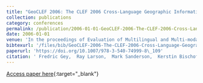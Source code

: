 ```yaml
---
title: "GeoCLEF 2006: The CLEF 2006 Cross-Language Geographic Information Retrieval Track Overview"
collection: publications
category: conferences
permalink: /publication/2006-01-01-GeoCLEF-2006-The-CLEF-2006-Cross-Language-Geographic-Information-Retrieval-Track-Overview
date: 2006-01-01
venue: 'In the proceedings of Evaluation of Multilingual and Multi-modal Information Retrieval, 7th Workshop of the Cross-Language Evaluation Forum, CLEF 2006, Alicante, Spain, September 20-22, 2006, Revised Selected Papers'
bibtexurl: '/files/bib/GeoCLEF-2006-The-CLEF-2006-Cross-Language-Geographic-Information-Retrieval-Track-Overview.bib'
paperurl: 'https://doi.org/10.1007/978-3-540-74999-8\_109'
citation: ' Fredric Gey,  Ray Larson,  Mark Sanderson,  Kerstin Bischoff,  Thomas Mandl,  Christa Womser{-}Hacker,  Diana Santos,  Paulo Rocha,  Giorgio Nunzio,  Nicola Ferro, &quot;GeoCLEF 2006: The CLEF 2006 Cross-Language Geographic Information Retrieval Track Overview.&quot; In the proceedings of Evaluation of Multilingual and Multi-modal Information Retrieval, 7th Workshop of the Cross-Language Evaluation Forum, CLEF 2006, Alicante, Spain, September 20-22, 2006, Revised Selected Papers, 2006.'
---
```

[Access paper here](https://doi.org/10.1007/978-3-540-74999-8\_109){:target="_blank"}

